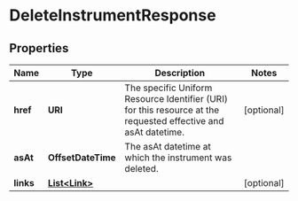 

# DeleteInstrumentResponse


## Properties

Name | Type | Description | Notes
------------ | ------------- | ------------- | -------------
**href** | **URI** | The specific Uniform Resource Identifier (URI) for this resource at the requested effective and asAt datetime. |  [optional]
**asAt** | **OffsetDateTime** | The asAt datetime at which the instrument was deleted. | 
**links** | [**List&lt;Link&gt;**](Link.md) |  |  [optional]



